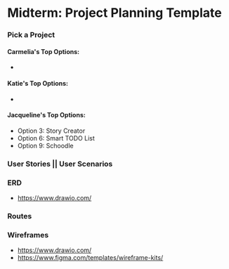 # Midterm: Project Planning Template


### Pick a Project

#### Carmelia's Top Options:
-

#### Katie's Top Options:
- 

#### Jacqueline's Top Options:
- Option 3: Story Creator
- Option 6: Smart TODO List
- Option 9: Schoodle

### User Stories || User Scenarios

### ERD
- https://www.drawio.com/

### Routes

### Wireframes 

- https://www.drawio.com/
- https://www.figma.com/templates/wireframe-kits/